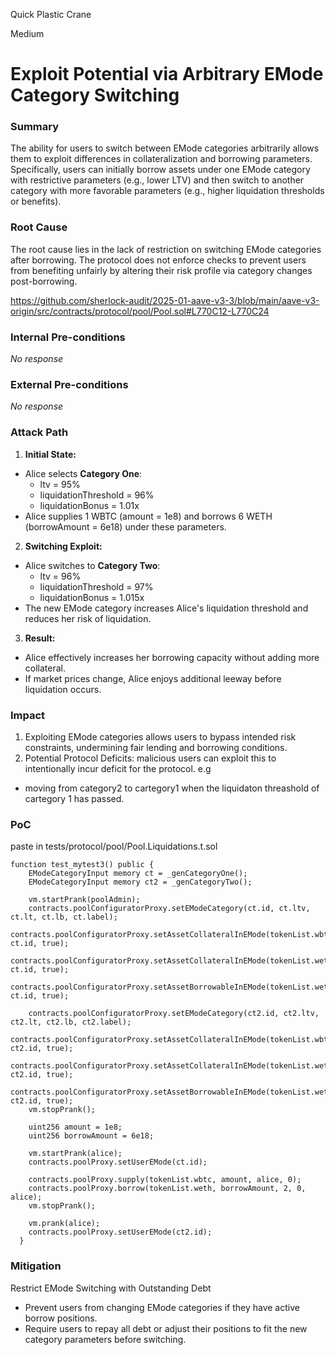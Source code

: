 Quick Plastic Crane

Medium

# Exploit Potential via Arbitrary EMode Category Switching

### Summary

The ability for users to switch between EMode categories arbitrarily allows them to exploit differences in collateralization and borrowing parameters. Specifically, users can initially borrow assets under one EMode category with restrictive parameters (e.g., lower LTV) and then switch to another category with more favorable parameters (e.g., higher liquidation thresholds or benefits).



### Root Cause

The root cause lies in the lack of restriction on switching EMode categories after borrowing. The protocol does not enforce checks to prevent users from benefiting unfairly by altering their risk profile via category changes post-borrowing.

https://github.com/sherlock-audit/2025-01-aave-v3-3/blob/main/aave-v3-origin/src/contracts/protocol/pool/Pool.sol#L770C12-L770C24



### Internal Pre-conditions

_No response_

### External Pre-conditions

_No response_

### Attack Path

1. **Initial State:**
 - Alice selects **Category One**:
   - ltv = 95%
   - liquidationThreshold = 96%
   - liquidationBonus = 1.01x
 - Alice supplies 1 WBTC (amount = 1e8) and borrows 6 WETH (borrowAmount = 6e18) under these parameters.

2. **Switching Exploit:**
 - Alice switches to **Category Two**:
   - ltv = 96%
   - liquidationThreshold = 97%
   - liquidationBonus = 1.015x
 - The new EMode category increases Alice's liquidation threshold and reduces her risk of liquidation.

3. **Result:**
 - Alice effectively increases her borrowing capacity without adding more collateral.
 - If market prices change, Alice enjoys additional leeway before liquidation occurs.


### Impact

1. Exploiting EMode categories allows users to bypass intended risk constraints, undermining fair lending and borrowing conditions.
2. Potential Protocol Deficits: malicious users can exploit this to intentionally incur deficit for the protocol. e.g
  - moving from category2 to cartegory1 when the liquidaton threashold of cartegory 1 has passed. 

### PoC

paste in tests/protocol/pool/Pool.Liquidations.t.sol
```solidity
function test_mytest3() public {
    EModeCategoryInput memory ct = _genCategoryOne();
    EModeCategoryInput memory ct2 = _genCategoryTwo();

    vm.startPrank(poolAdmin);
    contracts.poolConfiguratorProxy.setEModeCategory(ct.id, ct.ltv, ct.lt, ct.lb, ct.label);
    contracts.poolConfiguratorProxy.setAssetCollateralInEMode(tokenList.wbtc, ct.id, true);
    contracts.poolConfiguratorProxy.setAssetCollateralInEMode(tokenList.weth, ct.id, true);
    contracts.poolConfiguratorProxy.setAssetBorrowableInEMode(tokenList.weth, ct.id, true);

    contracts.poolConfiguratorProxy.setEModeCategory(ct2.id, ct2.ltv, ct2.lt, ct2.lb, ct2.label);
    contracts.poolConfiguratorProxy.setAssetCollateralInEMode(tokenList.wbtc, ct2.id, true);
    contracts.poolConfiguratorProxy.setAssetCollateralInEMode(tokenList.weth, ct2.id, true);
    contracts.poolConfiguratorProxy.setAssetBorrowableInEMode(tokenList.weth, ct2.id, true);
    vm.stopPrank();

    uint256 amount = 1e8;
    uint256 borrowAmount = 6e18;

    vm.startPrank(alice);
    contracts.poolProxy.setUserEMode(ct.id);

    contracts.poolProxy.supply(tokenList.wbtc, amount, alice, 0);
    contracts.poolProxy.borrow(tokenList.weth, borrowAmount, 2, 0, alice);
    vm.stopPrank();

    vm.prank(alice);
    contracts.poolProxy.setUserEMode(ct2.id);
  }
```

### Mitigation

Restrict EMode Switching with Outstanding Debt
- Prevent users from changing EMode categories if they have active borrow positions.
- Require users to repay all debt or adjust their positions to fit the new category parameters before switching.